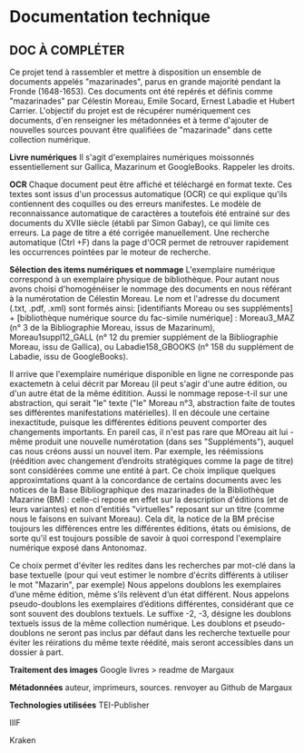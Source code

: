 # Documentation technique

## DOC À COMPLÉTER

Ce projet tend à rassembler et mettre à disposition un ensemble de documents appelés "mazarinades", parus en grande majorité pendant la Fronde (1648-1653). Ces documents ont été repérés et définis comme "mazarinades" par Célestin Moreau, Emile Socard, Ernest Labadie et Hubert Carrier. L'objectif du projet est de récupérer numériquement ces documents, d'en renseigner les métadonnées et à terme d'ajouter de nouvelles sources pouvant être qualifiées de "mazarinade" dans cette collection numérique.

**Livre numériques**
Il s'agit d'exemplaires numériques moissonnés essentiellement sur Gallica, Mazarinum et GoogleBooks.
Rappeler les droits. 

**OCR**
Chaque document peut être affiché et téléchargé en format texte. Ces textes sont issus d'un processus automatique (OCR) ce qui explique qu'ils contiennent des coquilles ou des erreurs manifestes. Le modèle de reconnaissance automatique de caractères a toutefois été entrainé sur des documents du XVIIe siècle (établi par Simon Gabay), ce qui limite ces erreurs. La page de titre a été corrigée manuellement. Une recherche automatique (Ctrl +F) dans la page d'OCR permet de retrouver rapidement les occurrences pointées par le moteur de recherche.

**Sélection des items numériques et nommage**
L'exemplaire numérique correspond à un exemplaire physique de bibliothèque. Pour autant nous avons choisi d'homogénéiser le nommage des documents en nous référant à la numérotation de Célestin Moreau. Le nom et l'adresse du document (.txt, .pdf, .xml) sont formés ainsi: [identifiants Moreau ou ses suppléments] + [bibliothèque numérique source du fac-simile numérique] : Moreau3_MAZ (n° 3 de la Bibliographie Moreau, issus de Mazarinum), Moreau1suppl12_GALL (n° 12 du premier supplément de la Bibliographie Moreau, issu de Gallica), ou Labadie158_GBOOKS (n° 158 du supplément de Labadie, issu de GoogleBooks).

Il arrive que l'exemplaire numérique disponible en ligne ne corresponde pas exactemetn à celui décrit par Moreau (il peut s'agir d'une autre édition, ou d'un autre état de la même éditition. Aussi le nommage repose-t-il sur une abstraction, qui serait "le" texte ("le" Moreau n°3, abstraction faite de toutes ses différentes manifestations matérielles).
Il en découle une certaine inexactitude, puisque les différentes éditions peuvent comporter des changements importants. En pareil cas, il n'est pas rare que MOreau ait lui -même produit une nouvelle numérotation (dans ses "Suppléments"), auquel cas nous créons aussi un nouvel item. 
Par exemple, les réémissions (réédition avec changement d’endroits stratégiques comme la page de titre) sont considérées comme une entité à part.
Ce choix implique quelques approximtations quant à la concordance de certains documents avec les notices de la Base Bibliographique des mazarinades de la Bibliothèque Mazarine (BM) : celle-ci repose en effet sur la description d'éditions (et de leurs variantes) et non d'entitiés "virtuelles" reposant sur un titre (comme nous le faisons en suivant Moreau). Cela dit, la notice de la BM précise toujours les différences entre les différentes éditions, états ou émisions, de sorte qu'il est toujours possible de savoir à quoi correspond l'exemplaire numérique exposé dans Antonomaz.

Ce choix permet d'éviter les redites dans les recherches par mot-clé dans la base textuelle (pour qui veut estimer le nombre d'écrits différents à utiliser le mot "Mazarin", par exemple)
Nous appelons doublons les exemplaires d’une même édition, même s’ils relèvent d’un état différent. Nous appelons pseudo-doublons les exemplaires d’éditions différentes, considérant que ce sont souvent des doublons textuels. Le suffixe -2, -3, désigne les doublons textuels issus de la même collection numérique. 
Les doublons et pseudo-doublons ne seront pas inclus par défaut dans les recherche textuelle pour éviter les réirations du même texte réédité, mais seront accessibles dans un dossier à part.

**Traitement des images**
Google livres > readme de Margaux

**Métadonnées**
auteur, imprimeurs, sources.
renvoyer au Github de Margaux

**Technologies utilisées**
TEI-Publisher

IIIF

Kraken

